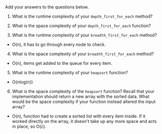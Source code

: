 Add your answers to the questions below.

1. What is the runtime complexity of your `depth_first_for_each` method?

2. What is the space complexity of your `depth_first_for_each` function?

3. What is the runtime complexity of your `breadth_first_for_each` method?
- O(n), it has to go through every node to check.

4. What is the space complexity of your `breadth_first_for_each` method?
- O(n), items get added to the queue for every item.

5. What is the runtime complexity of your `heapsort` function?
- O(nlog(n))

6. What is the space complexity of the `heapsort` function? Recall that your implementation should return a new array with the sorted data. What would be the space complexity if your function instead altered the input array?
- O(n), function had to create a sorted list with every item inside. If it worked directly on the array, it doesn't take up any more space and acts in place, so O(c).